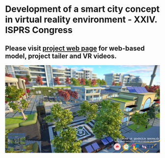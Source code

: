 # Development of a smart city concept in virtual reality environment - XXIV. ISPRS Congress

## Please visit [project web page](https://buyukdemircioglu.github.io/bizimsehir/) for web-based model, project tailer and VR videos.

![alt text](images/pic03.jpg)
